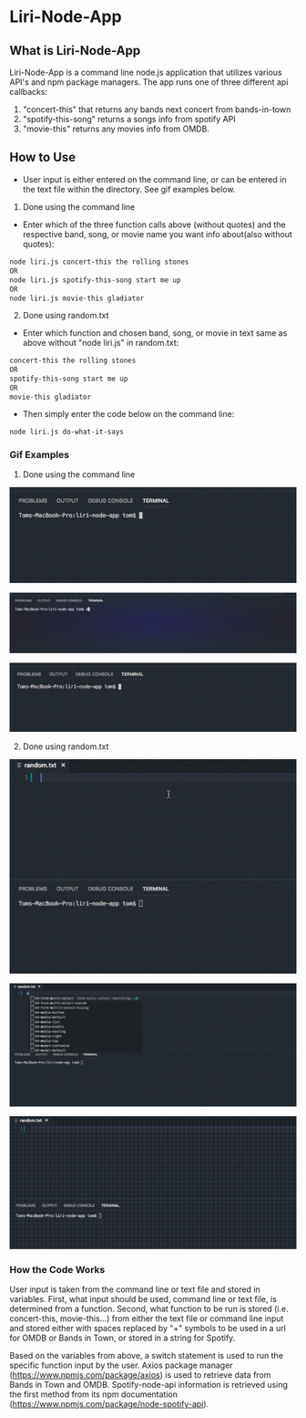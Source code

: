 # Liri-Node-App

## What is Liri-Node-App

Liri-Node-App is a command line node.js application that utilizes various API's and npm package managers. The app runs one of three different api callbacks: 

1. "concert-this" that returns any bands next concert from bands-in-town
2. "spotify-this-song" returns a songs info from spotify API
3. "movie-this" returns any movies info from OMDB. 

## How to Use 

* User input is either entered on the command line, or can be entered in the text file within the directory. See gif examples below.

1. Done using the command line
* Enter which of the three function calls above (without quotes) and the respective band, song, or movie name you want info about(also without quotes):

```
node liri.js concert-this the rolling stones
OR
node liri.js spotify-this-song start me up
OR
node liri.js movie-this gladiator
```

2. Done using random.txt
* Enter which function and chosen band, song, or movie in text same as above without "node liri.js" in random.txt:

```
concert-this the rolling stones
OR
spotify-this-song start me up
OR
movie-this gladiator
```

* Then simply enter the code below on the command line:

```
node liri.js do-what-it-says
```

### Gif Examples

1. Done using the command line

![Alt Text](gifs/concert-terminal.gif)

![Alt Text](gifs/movie-terminal.gif)

![Alt Text](gifs/spotify-terminal.gif)

2. Done using random.txt

![Alt Text](gifs/concert-text.gif)

![Alt Text](gifs/movie-text.gif)

![Alt Text](gifs/spotify-text.gif)

### How the Code Works

User input is taken from the command line or text file and stored in variables. First, what input should be used, command line or text file, is determined from a function. Second, what function to be run is stored (i.e. concert-this, movie-this...) from either the text file or command line input and stored either with spaces replaced by "+" symbols to be used in a url for OMDB or Bands in Town, or stored in a string for Spotify. 

Based on the variables from above, a switch statement is used to run the specific function input by the user. Axios package manager (https://www.npmjs.com/package/axios) is used to retrieve data from Bands in Town and OMDB. Spotify-node-api information is retrieved using the first method from its npm documentation (https://www.npmjs.com/package/node-spotify-api).
